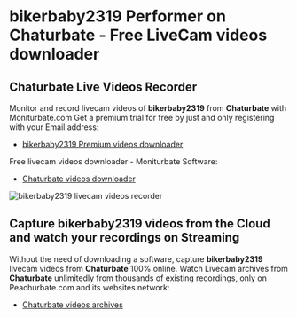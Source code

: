 # bikerbaby2319 Performer on Chaturbate - Free LiveCam videos downloader

## Chaturbate Live Videos Recorder

Monitor and record livecam videos of **bikerbaby2319** from **Chaturbate** with Moniturbate.com
Get a premium trial for free by just and only registering with your Email address:
* [bikerbaby2319 Premium videos downloader](https://moniturbate.com/request-demo-licence-key.html)

Free livecam videos downloader - Moniturbate Software:
* [Chaturbate videos downloader](https://moniturbate.com/moniturbate-download-software.html)

![bikerbaby2319 livecam videos recorder](https://peachurnet.com/templates/moniturbate-software.png)


## Capture bikerbaby2319 videos from the Cloud and watch your recordings on Streaming

Without the need of downloading a software, capture **bikerbaby2319** livecam videos from **Chaturbate** 100% online.
Watch Livecam archives from **Chaturbate** unlimitedly from thousands of existing recordings, only on Peachurbate.com and its websites network:
* [Chaturbate videos archives](https://peachurnet.com/)